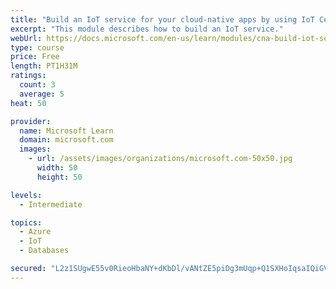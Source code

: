 ```yaml
---
title: "Build an IoT service for your cloud-native apps by using IoT Central"
excerpt: "This module describes how to build an IoT service."
webUrl: https://docs.microsoft.com/en-us/learn/modules/cna-build-iot-service/
type: course
price: Free
length: PT1H31M
ratings:
  count: 3
  average: 5
heat: 50

provider:
  name: Microsoft Learn
  domain: microsoft.com
  images:
    - url: /assets/images/organizations/microsoft.com-50x50.jpg
      width: 50
      height: 50

levels:
  - Intermediate

topics:
  - Azure
  - IoT
  - Databases

secured: "L2z1SUgwE55v0RieoHbaNY+dKbDl/vANtZE5piDg3mUqp+Q1SXHoIqsaIQiGVZoGMjWePQOaS0VGPcg22IMld+CAx2eBnUsrZLW9kz1NYMVlDZjs2+/L9NLIp9xaGAV12VkpTpU5f3gWUpuDjZ1BHRZ1C1ybDrSCOCNikY65VmRv5+ETlX2DeTmN/zTKuJqw3yQOBSwmQwbVTonUZQvb7mgdRrgJWp3xoI8h063rU1M55M5F5nwCpHibLrTN3l5/uHrITUMVRHrBd5LNWTq+I7hgheF0Shoz/Wm2xuG22gUkY6TGZEzmaDWtRD+0Qpfy+CZ/4HwJFo7FOvbq/G2/SYyhikLFB/Vp/PTEGyQU3P9PGsOWH9qP3gMJou4XAA4rSeBKAVv28ktgl7AkwLb2U6yMzAxT+n8yccmAV902zps=;aZd1lCpZZWeV7RyMrgpjtA=="
---
```


